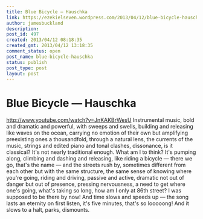 ```yaml
---
title: Blue Bicycle — Hauschka
link: https://ezekielseven.wordpress.com/2013/04/12/blue-bicycle-hauschka/
author: jamesbuckland
description: 
post_id: 497
created: 2013/04/12 08:18:35
created_gmt: 2013/04/12 13:18:35
comment_status: open
post_name: blue-bicycle-hauschka
status: publish
post_type: post
layout: post
---
```


# Blue Bicycle — Hauschka

http://www.youtube.com/watch?v=JnKAKBrWesU Instrumental music, bold and dramatic and powerful, with sweeps and swells, building and releasing like waves on the ocean, carrying no emotion of their own but amplifying preexisting ones a thousandfold, through a natural lens, the currents of the music, strings and edited piano and tonal clashes, dissonance, is it classical? It's not nearly traditional enough. What am I to think? It's pumping along, climbing and dashing and releasing, like riding a bicycle — there we go, that's the name — and the streets rush by, sometimes different from each other but with the same structure, the same sense of knowing where you're going, riding and driving, passive and active, dramatic not out of danger but out of presence, pressing nervousness, a need to get where one's going, what's taking so long, how am I only at 86th street? I was supposed to be there by now! And time slows and speeds up — the song lasts an eternity on first listen, it's five minutes, that's so looooong! And it slows to a halt, parks, dismounts.
